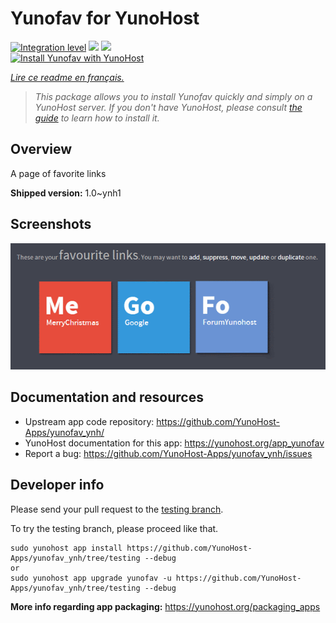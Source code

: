 <!--
N.B.: This README was automatically generated by https://github.com/YunoHost/apps/tree/master/tools/README-generator
It shall NOT be edited by hand.
-->

# Yunofav for YunoHost

[![Integration level](https://dash.yunohost.org/integration/yunofav.svg)](https://dash.yunohost.org/appci/app/yunofav) ![](https://ci-apps.yunohost.org/ci/badges/yunofav.status.svg) ![](https://ci-apps.yunohost.org/ci/badges/yunofav.maintain.svg)  
[![Install Yunofav with YunoHost](https://install-app.yunohost.org/install-with-yunohost.svg)](https://install-app.yunohost.org/?app=yunofav)

*[Lire ce readme en français.](./README_fr.md)*

> *This package allows you to install Yunofav quickly and simply on a YunoHost server.
If you don't have YunoHost, please consult [the guide](https://yunohost.org/#/install) to learn how to install it.*

## Overview

A page of favorite links

**Shipped version:** 1.0~ynh1



## Screenshots

![](./doc/screenshots/ScreenHunter_01%20Dec.%2024%2016.37.png)

## Documentation and resources

* Upstream app code repository: https://github.com/YunoHost-Apps/yunofav_ynh/
* YunoHost documentation for this app: https://yunohost.org/app_yunofav
* Report a bug: https://github.com/YunoHost-Apps/yunofav_ynh/issues

## Developer info

Please send your pull request to the [testing branch](https://github.com/YunoHost-Apps/yunofav_ynh/tree/testing).

To try the testing branch, please proceed like that.
```
sudo yunohost app install https://github.com/YunoHost-Apps/yunofav_ynh/tree/testing --debug
or
sudo yunohost app upgrade yunofav -u https://github.com/YunoHost-Apps/yunofav_ynh/tree/testing --debug
```

**More info regarding app packaging:** https://yunohost.org/packaging_apps
